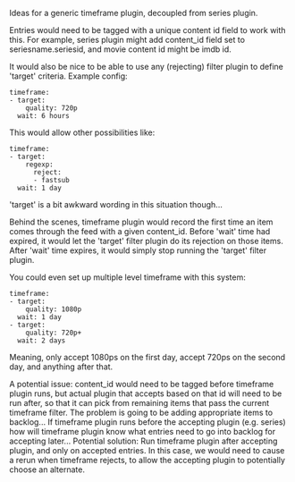 Ideas for a generic timeframe plugin, decoupled from series plugin.

Entries would need to be tagged with a unique content id field to work with this. For example, series plugin might add content_id field set to seriesname.seriesid, and movie content id might be imdb id.

It would also be nice to be able to use any (rejecting) filter plugin to define 'target' criteria. Example config:
```
timeframe:
- target:
    quality: 720p
  wait: 6 hours
```
This would allow other possibilities like:
```
timeframe:
- target:
    regexp:
      reject:
      - fastsub
  wait: 1 day
```
'target' is a bit awkward wording in this situation though...

Behind the scenes, timeframe plugin would record the first time an item comes through the feed with a given content_id. Before 'wait' time had expired, it would let the 'target' filter plugin do its rejection on those items. After 'wait' time expires, it would simply stop running the 'target' filter plugin.

You could even set up multiple level timeframe with this system:
```
timeframe:
- target:
    quality: 1080p
  wait: 1 day
- target:
    quality: 720p+
  wait: 2 days
```
Meaning, only accept 1080ps on the first day, accept 720ps on the second day, and anything after that.

A potential issue: content_id would need to be tagged before timeframe plugin runs, but actual plugin that accepts based on that id will need to be run after, so that it can pick from remaining items that pass the current timeframe filter. The problem is going to be adding appropriate items to backlog... If timeframe plugin runs before the accepting plugin (e.g. series) how will timeframe plugin know what entries need to go into backlog for accepting later... Potential solution: Run timeframe plugin after accepting plugin, and only on accepted entries. In this case, we would need to cause a rerun when timeframe rejects, to allow the accepting plugin to potentially choose an alternate.